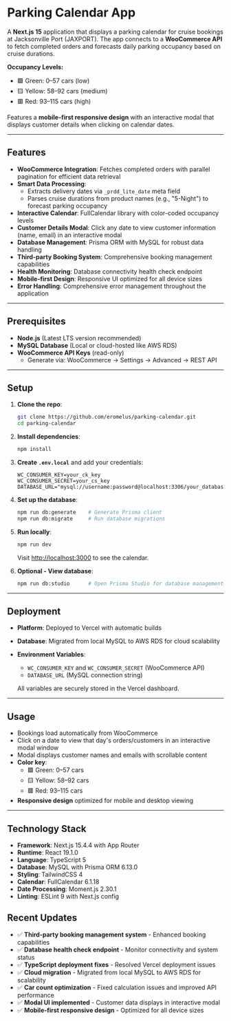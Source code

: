 # Parking Calendar App

A **Next.js 15** application that displays a parking calendar for cruise bookings at Jacksonville Port (JAXPORT). The app connects to a **WooCommerce API** to fetch completed orders and forecasts daily parking occupancy based on cruise durations.

**Occupancy Levels:**

- 🟩 Green: 0–57 cars (low)
- 🟨 Yellow: 58–92 cars (medium)
- 🟥 Red: 93–115 cars (high)

Features a **mobile-first responsive design** with an interactive modal that displays customer details when clicking on calendar dates.

---

## Features

- **WooCommerce Integration**: Fetches completed orders with parallel pagination for efficient data retrieval
- **Smart Data Processing**:
  - Extracts delivery dates via `_prdd_lite_date` meta field
  - Parses cruise durations from product names (e.g., "5-Night") to forecast parking occupancy
- **Interactive Calendar**: FullCalendar library with color-coded occupancy levels
- **Customer Details Modal**: Click any date to view customer information (name, email) in an interactive modal
- **Database Management**: Prisma ORM with MySQL for robust data handling
- **Third-party Booking System**: Comprehensive booking management capabilities
- **Health Monitoring**: Database connectivity health check endpoint
- **Mobile-first Design**: Responsive UI optimized for all device sizes
- **Error Handling**: Comprehensive error management throughout the application

---

## Prerequisites

- **Node.js** (Latest LTS version recommended)
- **MySQL Database** (Local or cloud-hosted like AWS RDS)
- **WooCommerce API Keys** (read-only)
  - Generate via: WooCommerce → Settings → Advanced → REST API

---

## Setup

1. **Clone the repo**:

   ```bash
   git clone https://github.com/eromelus/parking-calendar.git
   cd parking-calendar
   ```

2. **Install dependencies**:

   ```bash
   npm install
   ```

3. **Create `.env.local`** and add your credentials:

   ```env
   WC_CONSUMER_KEY=your_ck_key
   WC_CONSUMER_SECRET=your_cs_key
   DATABASE_URL="mysql://username:password@localhost:3306/your_database"
   ```

4. **Set up the database**:

   ```bash
   npm run db:generate    # Generate Prisma client
   npm run db:migrate     # Run database migrations
   ```

5. **Run locally**:

   ```bash
   npm run dev
   ```

   Visit [http://localhost:3000](http://localhost:3000) to see the calendar.

6. **Optional - View database**:

   ```bash
   npm run db:studio      # Open Prisma Studio for database management
   ```

---

## Deployment

- **Platform**: Deployed to Vercel with automatic builds
- **Database**: Migrated from local MySQL to AWS RDS for cloud scalability
- **Environment Variables**:

  - `WC_CONSUMER_KEY` and `WC_CONSUMER_SECRET` (WooCommerce API)
  - `DATABASE_URL` (MySQL connection string)

  All variables are securely stored in the Vercel dashboard.

---

## Usage

- Bookings load automatically from WooCommerce
- Click on a date to view that day's orders/customers in an interactive modal window
- Modal displays customer names and emails with scrollable content
- **Color key**:
  - 🟩 Green: 0–57 cars
  - 🟨 Yellow: 58–92 cars
  - 🟥 Red: 93–115 cars
- **Responsive design** optimized for mobile and desktop viewing

---

## Technology Stack

- **Framework**: Next.js 15.4.4 with App Router
- **Runtime**: React 19.1.0
- **Language**: TypeScript 5
- **Database**: MySQL with Prisma ORM 6.13.0
- **Styling**: TailwindCSS 4
- **Calendar**: FullCalendar 6.1.18
- **Date Processing**: Moment.js 2.30.1
- **Linting**: ESLint 9 with Next.js config

## Recent Updates

- ✅ **Third-party booking management system** - Enhanced booking capabilities
- ✅ **Database health check endpoint** - Monitor connectivity and system status
- ✅ **TypeScript deployment fixes** - Resolved Vercel deployment issues
- ✅ **Cloud migration** - Migrated from local MySQL to AWS RDS for scalability
- ✅ **Car count optimization** - Fixed calculation issues and improved API performance
- ✅ **Modal UI implemented** - Customer data displays in interactive modal
- ✅ **Mobile-first responsive design** - Optimized for all device sizes
